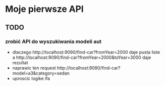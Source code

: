# Moje pierwsze API
## TODO
### zrobić API do wyszukiwania modeli aut
- dlaczego http://localhost:9090/find-car?fromYear=2000 daje pusta liste a http://localhost:9090/find-car?fromYear=2000&toYear=3000 daje rezultat
- naprawic ten request http://localhost:9090/find-car?model=a3&category=sedan 
- uproscic logike ifa
